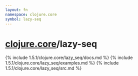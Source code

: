```yaml
---
layout: fn
namespace: clojure.core
symbol: lazy-seq
---
```


# [clojure.core](../)/lazy-seq

{% include 1.5.1/clojure.core/lazy_seq/docs.md %}
{% include 1.5.1/clojure.core/lazy_seq/examples.md %}
{% include 1.5.1/clojure.core/lazy_seq/src.md %}

